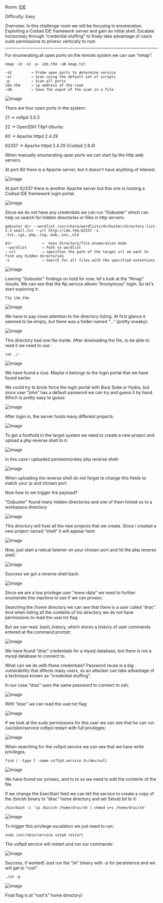 Room: [IDE](https://tryhackme.com/room/ide)

Difficulty: Easy

Overview: In this challenge room we will be focusing in enumeration. Exploiting a Codiad IDE framework server and gain an initial shell. Escalate horizontaly through “credential stuffing” to finaly take advantage of users sudo permissions to privesc vertically to root.

------------------------------------------------------------------------------------------------------------------------------------------------------------------

For enumerating all open ports on the remote system we can use “nmap”:

```
nmap -sV -sC -p- ide.thm -oN nmap.txt

-sV         → Probe open ports to determine service
-sC         → Scan using the default set of scripts
-p-         → Scan all ports
ide.thm     → ip address of the room
-oN         → Save the ouput of the scan in a file
```

![image](https://user-images.githubusercontent.com/76821053/144726736-0910d18b-4501-4991-8f61-016778387937.png)

There are four open ports in the system:

21       →  vsftpd 3.0.3

22       →  OpenSSH 7.6p1 Ubuntu

80       →  Apache httpd 2.4.29

62337 → Apache httpd 2.4.29 (Codiad 2.8.4)

When manually enumerating open ports we can start by the http web servers.

At port 80 there is a Apache server, but it doesn't have anything of interest.

![image](https://user-images.githubusercontent.com/76821053/144726746-67f83f01-12d3-4d38-9581-305a3b8d157e.png)

At port 62337 there is another Apache server but this one is hosting a Codiad IDE framework login portal. 

![image](https://user-images.githubusercontent.com/76821053/144726750-18d3c7f5-8f20-4612-b996-da8207234929.png)

Since we do not have any credentials we can run “Gobuster” which can help us search for hidden directories or files in http servers:

```
gobuster dir --wordlist /usr/share/wordlists/dirbuster/directory-list-2.3-small.txt --url http://ide.thm:62337 -x .txt,.cgi,.php,.log,.bak,.xxx,.old

dir              →  Uses directory/file enumeration mode
--wordlist       → Path to wordlist 
--url            → specifies the path of the target url we want to find any hidden directories
-x               → Search for all files with the specified extentions 

```

![image](https://user-images.githubusercontent.com/76821053/144726760-6f91879f-74f3-4645-b9e1-0e301ea56ad9.png)

Leaving "Gobuster" findings on hold for now, let's look at the “Nmap” results. We can see that the ftp service allows “Anonymous” login. So let's start exploring it:

```
ftp ide.thm
```

![image](https://user-images.githubusercontent.com/76821053/144726768-bed2d199-cb37-4987-9654-73c22fb41da9.png)

We have to pay close attention to the directory listing. At first glance it seemed to be empty, but there was a folder named “...” (pretty sneaky):

![image](https://user-images.githubusercontent.com/76821053/144726781-261260d9-fb7c-4eab-8a82-81654327d0cf.png)

This directory had one file inside. After dowloading the file, to be able to read it we need to use :

```
cat ./-
```

![image](https://user-images.githubusercontent.com/76821053/144726787-142b77b6-9e19-4ce0-8105-b5594015177f.png)

We have found a clue. Maybe it belongs to the login portal that we have found earlier.

We could try to brute force the login portal with Burp Suite or Hydra, but since user “john” has a default password we can try and guess it by hand. Which is pretty easy to guess:

![image](https://user-images.githubusercontent.com/76821053/144726795-489667b0-6a81-4ff6-b7f2-500adbe3afa2.png)

After login in, the server hosts many different projects. 

![image](https://user-images.githubusercontent.com/76821053/144726800-842adbfe-0f60-473f-9f57-e265eec75531.png)

To get a foothold in the target system we need to create a new project and upload a php reverse shell to it: 

![image](https://user-images.githubusercontent.com/76821053/144726805-ab21180d-d69b-4a5e-a05a-21c222cce3b1.png)

In this case i uploaded pentestmonkey php reverse shell:

![image](https://user-images.githubusercontent.com/76821053/144726814-f04597aa-5af2-465e-9b5f-deef9037f4c7.png)

When uploading the reverse shell do not forget to change this fields to match your ip and chosen port.

Now how to we trigger the payload? 

"Gobuster" found many hidden directories and one of them hinted us to a workspace directory:

![image](https://user-images.githubusercontent.com/76821053/144726819-f8ef6210-3bf6-4a98-aac1-4684fd243ce9.png)

This directory will host all the new projects that we create. Since i created a new project named “shell” it will appear here:

![image](https://user-images.githubusercontent.com/76821053/144726825-8152190f-7758-4000-b2d0-6b9d19d27d52.png)

Now, just start a netcat listener on your chosen port and hit the php reverse shell:

![image](https://user-images.githubusercontent.com/76821053/144726827-e1f2516b-7347-4559-80a3-e2e57bb34bd6.png)

Success we got a reverse shell back:

![image](https://user-images.githubusercontent.com/76821053/144726828-3b77a321-e140-4f9b-a214-4690cd96a054.png)

Since we are a low privilege user “www-data” we need to further enumerate this machine to see if we can privesc.

Searching the /home directory we can see that there is a user called “drac”. And when listing all the contents of his directory we do not have permissions to read the user.txt flag. 

But we can read .bash_history, which stores a history of user commands entered at the command prompt:

![image](https://user-images.githubusercontent.com/76821053/144726836-1fd31136-23e8-4abd-838b-c4e633c2a13e.png)

We have found “drac” credentials for a mysql database, but there is not a mysql database to connect to.

What can we do with these credentials? Password reuse is a big vulnerability that affects many users, so an attacker can take advantage of a technique known as "credential stuffing".

In our case “drac” uses the same password to connect to ssh:

![image](https://user-images.githubusercontent.com/76821053/144726848-c089f583-63ad-412f-8e3a-9d21c2e6d1c0.png)

With “drac” we can read the user.txt flag: 

![image](https://user-images.githubusercontent.com/76821053/144726858-5031fb5c-c63e-4c6c-a638-1090e25b4f82.png)

If we look at the sudo permissions for this user we can see that he can run /usr/sbin/service vsftpd restart with full privileges:

![image](https://user-images.githubusercontent.com/76821053/144726862-48b09620-07cc-4105-810d-e833fe5bc413.png)

When searching for the vsftpd service we can see that we have write privileges. 

```
find / -type f -name vsftpd.service 2>/dev/null

```

![image](https://user-images.githubusercontent.com/76821053/144726864-387bf518-410e-4b27-ae83-8249b95a7c51.png)

We have found our privesc, and to to so we need to edit the contents of the file. 

If we change the ExecStart field we can tell the service to create a copy of the /bin/sh binary to “drac” home directory and set Setuid bit to it:

```
/bin/bash -c 'cp /bin/sh /home/drac/sh | chmod u+s /home/drac/sh'
```

![image](https://user-images.githubusercontent.com/76821053/144726870-f430959c-14a3-44fc-8c84-8f630637428a.png)

To trigger this privilege escalation we just need to run:

```
sudo /usr/sbin/service vstpd restart
```

The vsftpd service will restart and run our commands:

![image](https://user-images.githubusercontent.com/76821053/144726876-4260d954-8670-46dd-b69f-30dd93a9d3be.png)

Success, if worked! Just run the “sh” binary with -p for persistence and we will get to “root”.

```
./sh -p
```

![image](https://user-images.githubusercontent.com/76821053/144726881-7fe9d2e3-9afd-4f1e-b58f-4d58d7a873bf.png)

Final flag is at "root's" home directory!































